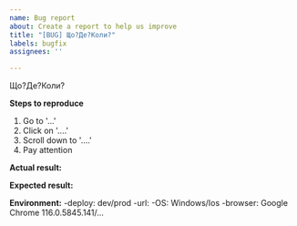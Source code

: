 ```yaml
---
name: Bug report
about: Create a report to help us improve
title: "[BUG] Що?Де?Коли?"
labels: bugfix
assignees: ''

---
```


Що?Де?Коли?

**Steps to reproduce**
1. Go to '...'
2. Click on '....'
3. Scroll down to '....'
4. Pay attention

**Actual result:**

**Expected result:**

**Environment:**
-deploy: dev/prod
-url: 
-OS: Windows/Ios
-browser: Google Chrome 116.0.5845.141/...
